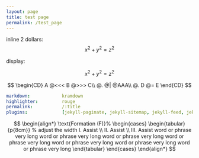 ```yaml
---
layout: page
title: test page
permalink: /test_page
---
```


inline 2 dollars: $$x^2+y^2=z^2$$

display:

$$x^2+y^2=z^2$$

$$
\begin{CD}
A @<<< B @>>> C\\
@. @| @AAA\\
@. D @= E
\end{CD}
$$

```yaml
markdown:            kramdown
highlighter:         rouge
permalink:           /:title
plugins:             [jekyll-paginate, jekyll-sitemap, jekyll-feed, jekyll-seo-tag]
```

$$
\begin{align*}
\text{Formation (F)}%
\begin{cases}
    \begin{tabular}{p{8cm}} % adjust the width
        I. Assist \\
        II. Assist \\
        III. Assist word or phrase very long word or phrase very long word or phrase very long word or phrase very long word or phrase very long word or phrase very long word or phrase very long 
    \end{tabular}
\end{cases}
\end{align*}
$$